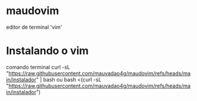 # maudovim
editor de terminal 'vim'


# Instalando o vim
comando terminal
curl -sL "https://raw.githubusercontent.com/mauvadao4g/maudovim/refs/heads/main/instalador" | bash
ou
bash <(curl -sL "https://raw.githubusercontent.com/mauvadao4g/maudovim/refs/heads/main/instalador")


